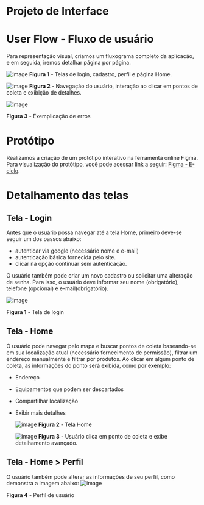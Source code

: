 # Projeto de Interface

# User Flow - Fluxo de usuário

Para representação visual, criamos um fluxograma completo da aplicação, e em seguida, iremos detalhar página por página.

![image](https://github.com/user-attachments/assets/661fb4b0-5622-4ff6-9787-ed30a47cd835)
**Figura 1** - Telas de login, cadastro, perfil e página Home.

![image](https://github.com/user-attachments/assets/6351e4fe-a3c3-41f2-a0a3-62dcd7bf54bd)
**Figura 2** - Navegação do usuário, interação ao clicar em pontos de coleta e exibição de detalhes.

![image](https://github.com/user-attachments/assets/3da7bc58-731c-44b3-96cc-23b6aad02f20)

**Figura 3** - Exemplicação de erros

# Protótipo
Realizamos a criação de um protótipo interativo na ferramenta online Figma. Para visualização do protótipo, você pode acessar link a seguir: <a href="https://www.figma.com/design/7nnBBJeeotzXBnAgp5Y8cQ/Projeto-Lixo?node-id=0-1&t=78glQwEsSvU1g55z-1">Figma - E-ciclo</a>.

# Detalhamento das telas

## **Tela - Login**

Antes que o usuário possa navegar até a tela Home, primeiro deve-se seguir um dos passos abaixo: 
- autenticar via google (necessário nome e e-mail)
- autenticação básica fornecida pelo site.
- clicar na opção continuar sem autenticação.

O usuário também pode criar um novo cadastro ou solicitar uma alteração de senha. Para isso, o usuário deve informar seu nome (obrigatório), telefone (opcional) e e-mail(obrigatório).

![image](https://github.com/user-attachments/assets/deb1473a-5985-424f-ba7b-913bb65e21f8)

**Figura 1** - Tela de login


## **Tela - Home**
O usuário pode navegar pelo mapa e buscar pontos de coleta baseando-se em sua localização atual (necessário fornecimento de permissão), filtrar um endereço manualmente e filtrar por produtos.
Ao clicar em algum ponto de coleta, as informações do ponto será exibida, como por exemplo: 
- Endereço
- Equipamentos que podem ser descartados
- Compartilhar localização
- Exibir mais detalhes

  ![image](https://github.com/user-attachments/assets/2d6d50d2-0455-4be9-83c6-211ae6179e9c)
**Figura 2** - Tela Home

  ![image](https://github.com/user-attachments/assets/9e175e7e-d625-43d2-8906-22d8db09d42c)
**Figura 3** - Usuário clica em ponto de coleta e exibe detalhamento avançado.


## **Tela - Home > Perfil**
O usuário também pode alterar as informações de seu perfil, como demonstra a imagem abaixo:
 ![image](https://github.com/user-attachments/assets/230171a6-71cc-4cf2-86c3-79b251f8f1a4)
 
**Figura 4** - Perfil de usuário

